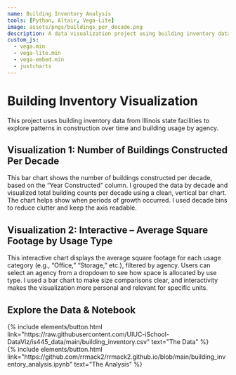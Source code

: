 ```yaml
---
name: Building Inventory Analysis
tools: [Python, Altair, Vega-Lite]
image: assets/pngs/buildings_per_decade.png
description: A data visualization project using building inventory data from the University of Illinois system.
custom_js:
  - vega.min
  - vega-lite.min
  - vega-embed.min
  - justcharts
---
```


# Building Inventory Visualization

This project uses building inventory data from Illinois state facilities to explore patterns in construction over time and building usage by agency.

## Visualization 1: Number of Buildings Constructed Per Decade

This bar chart shows the number of buildings constructed per decade, based on the “Year Constructed” column. I grouped the data by decade and visualized total building counts per decade using a clean, vertical bar chart. The chart helps show when periods of growth occurred. I used decade bins to reduce clutter and keep the axis readable.

<vegachart schema-url="{{ site.baseurl }}/assets/json/buildingsdecade.json" style="width: 100%"></vegachart>

## Visualization 2: Interactive – Average Square Footage by Usage Type

This interactive chart displays the average square footage for each usage category (e.g., “Office,” “Storage,” etc.), filtered by agency. Users can select an agency from a dropdown to see how space is allocated by use type. I used a bar chart to make size comparisons clear, and interactivity makes the visualization more personal and relevant for specific units.

<vegachart schema-url="{{ site.baseurl }}/assets/json/usagechart.json" style="width: 100%"></vegachart>

## Explore the Data & Notebook

<div class="left">
{% include elements/button.html link="https://raw.githubusercontent.com/UIUC-iSchool-DataViz/is445_data/main/building_inventory.csv" text="The Data" %}
</div>

<div class="right">
{% include elements/button.html link="https://github.com/rrmack2/rrmack2.github.io/blob/main/building_inventory_analysis.ipynb" text="The Analysis" %}
</div>

